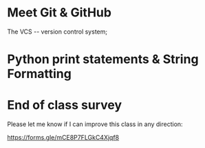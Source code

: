 
# Meet Git & GitHub 

The VCS -- version control system;


# Python print statements & String Formatting


# End of class survey

Please let me know if I can improve this class in any direction:

https://forms.gle/mCE8P7FLGkC4Xjqf8


